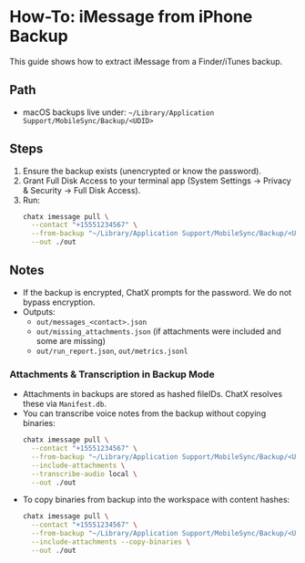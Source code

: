 # How-To: iMessage from iPhone Backup

This guide shows how to extract iMessage from a Finder/iTunes backup.

## Path
- macOS backups live under: `~/Library/Application Support/MobileSync/Backup/<UDID>`

## Steps
1. Ensure the backup exists (unencrypted or know the password).
2. Grant Full Disk Access to your terminal app (System Settings → Privacy & Security → Full Disk Access).
3. Run:
   ```bash
   chatx imessage pull \
     --contact "+15551234567" \
     --from-backup "~/Library/Application Support/MobileSync/Backup/<UDID>" \
     --out ./out
   ```

## Notes
- If the backup is encrypted, ChatX prompts for the password. We do not bypass encryption.
- Outputs:
  - `out/messages_<contact>.json`
  - `out/missing_attachments.json` (if attachments were included and some are missing)
  - `out/run_report.json`, `out/metrics.jsonl`

### Attachments & Transcription in Backup Mode
- Attachments in backups are stored as hashed fileIDs. ChatX resolves these via `Manifest.db`.
- You can transcribe voice notes from the backup without copying binaries:
  ```bash
  chatx imessage pull \
    --contact "+15551234567" \
    --from-backup "~/Library/Application Support/MobileSync/Backup/<UDID>" \
    --include-attachments \
    --transcribe-audio local \
    --out ./out
  ```
- To copy binaries from backup into the workspace with content hashes:
  ```bash
  chatx imessage pull \
    --contact "+15551234567" \
    --from-backup "~/Library/Application Support/MobileSync/Backup/<UDID>" \
    --include-attachments --copy-binaries \
    --out ./out
  ```

